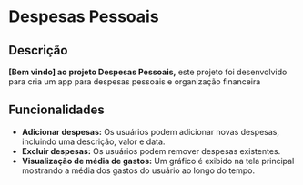 # Despesas Pessoais

## Descrição

**[Bem vindo] ao projeto Despesas Pessoais,** este projeto foi desenvolvido para cria um app para despesas pessoais e organização financeira 

## Funcionalidades

- **Adicionar despesas:** Os usuários podem adicionar novas despesas, incluindo uma descrição, valor e data.
- **Excluir despesas:** Os usuários podem remover despesas existentes.
- **Visualização de média de gastos:** Um gráfico é exibido na tela principal mostrando a média dos gastos do usuário ao longo do tempo.
